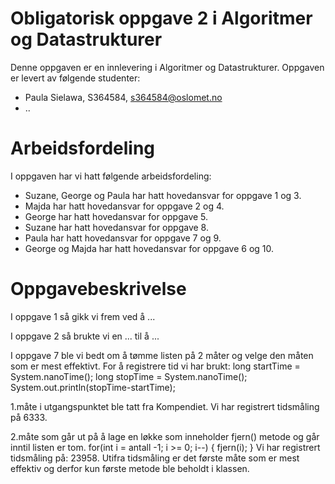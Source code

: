 # Obligatorisk oppgave 2 i Algoritmer og Datastrukturer

Denne oppgaven er en innlevering i Algoritmer og Datastrukturer. 
Oppgaven er levert av følgende studenter:
* Paula Sielawa, S364584, s364584@oslomet.no
* ..

# Arbeidsfordeling

I oppgaven har vi hatt følgende arbeidsfordeling:
* Suzane, George og Paula har hatt hovedansvar for oppgave 1 og 3. 
* Majda har hatt hovedansvar for oppgave 2 og 4. 
* George har hatt hovedansvar for oppgave 5. 
* Suzane har hatt hovedansvar for oppgave 8.
* Paula har hatt hovedansvar for oppgave 7 og 9.
* George og Majda har hatt hovedansvar for oppgave 6 og 10. 

# Oppgavebeskrivelse

I oppgave 1 så gikk vi frem ved å ...

I oppgave 2 så brukte vi en ... til å ...

I oppgave 7 ble vi bedt om å tømme listen på 2 måter og velge den måten som er mest effektivt.
For å registrere tid vi har brukt:
long startTime = System.nanoTime();
long stopTime = System.nanoTime();
System.out.println(stopTime-startTime);

1.måte i utgangspunktet ble tatt fra Kompendiet. Vi har registrert tidsmåling på 6333.

2.måte som går ut på å lage en løkke som inneholder fjern() metode og går inntil listen er tom.
for(int i = antall -1; i >= 0; i--) {
    fjern(i);
}
Vi har registrert tidsmåling på: 23958.
Utifra tidsmåling er det første måte som er mest effektiv og derfor kun første metode ble beholdt i klassen.

